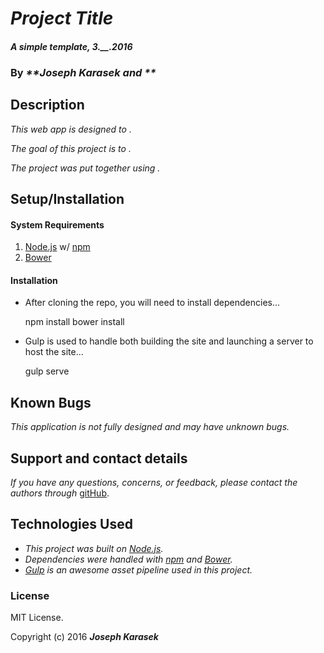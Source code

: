 # _Project Title_

#### _A simple template, 3.__.2016_

### By _**Joseph Karasek and **_

## Description

_This web app is designed to ._

_The goal of this project is to ._

_The project was put together using ._


## Setup/Installation

#### System Requirements

1. [Node.js](https://nodejs.org/en/) w/ [npm](https://www.npmjs.com/)
2. [Bower](http://bower.io/)

#### Installation

* After cloning the repo, you will need to install dependencies...


    npm install
    bower install

* Gulp is used to handle both building the site and launching a server to host the site...


    gulp serve

## Known Bugs

_This application is not fully designed and may have unknown bugs._

## Support and contact details

_If you have any questions, concerns, or feedback, please contact the authors through_ [gitHub](https://github.com/joekarasek/).

## Technologies Used

* _This project was built on [Node.js](https://nodejs.org/en/)._
* _Dependencies were handled with [npm](https://www.npmjs.com/) and [Bower](http://bower.io/)._
* _[Gulp](http://gulpjs.com/) is an awesome asset pipeline used in this project._

### License

MIT License.

Copyright (c) 2016 **_Joseph Karasek_**
